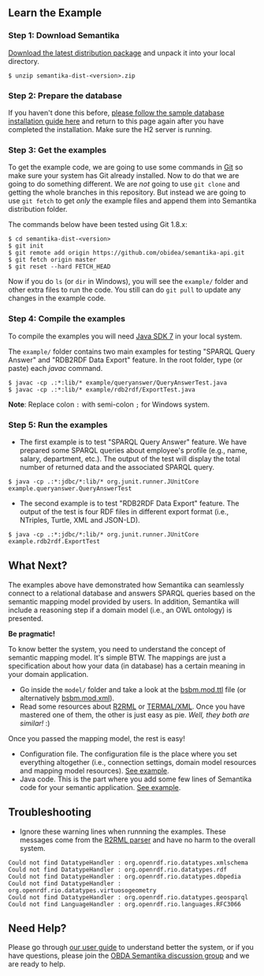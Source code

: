 Learn the Example
-----------------

### Step 1: Download Semantika

[Download the latest distribution package](https://github.com/obidea/semantika-api/releases) and unpack it into your local directory.

```
$ unzip semantika-dist-<version>.zip
```

### Step 2: Prepare the database

If you haven't done this before, [please follow the sample database installation guide here](https://github.com/obidea/semantika-api/tree/master/example#empdb-lite-database) and return to this page again after you have completed the installation. Make sure the H2 server is running.

### Step 3: Get the examples

To get the example code, we are going to use some commands in [Git](http://git-scm.com/downloads) so make sure your system has Git already installed. Now to do that we are going to do something different. We are *not* going to use `git clone` and getting the whole branches in this repository. But instead we are going to use `git fetch` to get *only* the example files and append them into Semantika distribution folder.

The commands below have been tested using Git 1.8.x:

```
$ cd semantika-dist-<version>
$ git init
$ git remote add origin https://github.com/obidea/semantika-api.git
$ git fetch origin master
$ git reset --hard FETCH_HEAD
```

Now if you do `ls` (or `dir` in Windows), you will see the `example/` folder and other extra files to run the code. You  still can do `git pull` to update any changes in the example code.

### Step 4: Compile the examples

To compile the examples you will need [Java SDK 7](http://www.oracle.com/technetwork/java/javase/downloads/jdk7-downloads-1880260.html) in your local system. 

The `example/` folder contains two main examples for testing "SPARQL Query Answer" and "RDB2RDF Data Export" feature. In the root folder, type (or paste) each *javac* command.

```
$ javac -cp .:*:lib/* example/queryanswer/QueryAnswerTest.java
$ javac -cp .:*:lib/* example/rdb2rdf/ExportTest.java
```

**Note**: Replace colon `:` with semi-colon `;` for Windows system.

### Step 5: Run the examples

* The first example is to test "SPARQL Query Answer" feature. We have prepared some SPARQL queries about employee's profile (e.g., name, salary, department, etc.). The output of the test will display the total number of returned data and the associated SPARQL query.

```
$ java -cp .:*:jdbc/*:lib/* org.junit.runner.JUnitCore example.queryanswer.QueryAnswerTest
```

* The second example is to test "RDB2RDF Data Export" feature. The output of the test is four RDF files in different export format (i.e., NTriples, Turtle, XML and JSON-LD).
```
$ java -cp .:*:jdbc/*:lib/* org.junit.runner.JUnitCore example.rdb2rdf.ExportTest
```

What Next?
----------

The examples above have demonstrated how Semantika can seamlessly connect to a relational database and answers SPARQL queries based on the semantic mapping model provided by users. In addition, Semantika will include a reasoning step if a domain model (i.e., an OWL ontology) is presented.

**Be pragmatic!**

To know better the system, you need to understand the concept of semantic mapping model. It's simple BTW. The mappings are just a specification about how your data (in database) has a certain meaning in your domain application.
* Go inside the `model/` folder and take a look at the [bsbm.mod.ttl](https://github.com/obidea/semantika-api/blob/master/model/empdb.mod.ttl) file (or alternatively [bsbm.mod.xml](https://github.com/obidea/semantika-api/blob/master/model/empdb.mod.xml)).
* Read some resources about [R2RML](http://www.w3.org/TR/r2rml/) or [TERMAL/XML](https://github.com/obidea/semantika-api/wiki/2.-Basic-RDB-RDF-Mapping). Once you have mastered one of them, the other is just easy as pie. *Well, they both are similar!* :)

Once you passed the mapping model, the rest is easy!
* Configuration file. The configuration file is the place where you set everything altogether (i.e., connection settings, domain model resources and mapping model resources). [See example](https://github.com/obidea/semantika-api/blob/master/example/queryanswer/application.cfg.xml).
* Java code. This is the part where you add some few lines of Semantika code for your semantic application. [See example](https://github.com/obidea/semantika-api/blob/master/example/queryanswer/QueryAnswerTest.java).

Troubleshooting
---------------

* Ignore these warning lines when runnning the examples. These messages come from the [R2RML parser](https://github.com/johardi/jr2rml-parser) and have no harm to the overall system.

```
Could not find DatatypeHandler : org.openrdf.rio.datatypes.xmlschema
Could not find DatatypeHandler : org.openrdf.rio.datatypes.rdf
Could not find DatatypeHandler : org.openrdf.rio.datatypes.dbpedia
Could not find DatatypeHandler : org.openrdf.rio.datatypes.virtuosogeometry
Could not find DatatypeHandler : org.openrdf.rio.datatypes.geosparql
Could not find LanguageHandler : org.openrdf.rio.languages.RFC3066
```

Need Help?
----------
Please go through [our user guide](https://github.com/obidea/semantika-api/wiki) to understand better the system, or if you have questions, please join the [OBDA Semantika discussion group](https://groups.google.com/forum/#!forum/obda-semantika) and we are ready to help.
